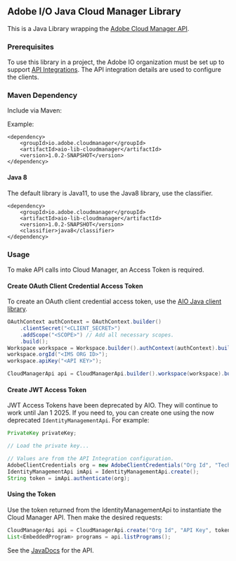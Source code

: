 ## Adobe I/O Java Cloud Manager Library

This is a Java Library wrapping the [Adobe Cloud Manager API](https://www.adobe.io/apis/experiencecloud/cloud-manager/docs.html).


### Prerequisites

To use this library in a project, the Adobe IO organization must be set up to support [API Integrations](https://www.adobe.io/apis/experiencecloud/cloud-manager/docs.html#!AdobeDocs/cloudmanager-api-docs/master/create-api-integration.md). The API integration details are used to configure the clients.

### Maven Dependency

Include via Maven:

Example:
```
<dependency>
    <groupId>io.adobe.cloudmanager</groupId>
    <artifactId>aio-lib-cloudmanager</artifactId>
    <version>1.0.2-SNAPSHOT</version>
</dependency>
```

#### Java 8

The default library is Java11, to use the Java8 library, use the classifier.
```
<dependency>
    <groupId>io.adobe.cloudmanager</groupId>
    <artifactId>aio-lib-cloudmanager</artifactId>
    <version>1.0.2-SNAPSHOT</version>
    <classifier>java8</classifier>
</dependency>
```

### Usage

To make API calls into Cloud Manager, an Access Token is required. 

#### Create OAuth Client Credential Access Token

To create an OAuth client credential access token, use the [AIO Java client library](https://opensource.adobe.com/aio-lib-java).

```java
OAuthContext authContext = OAuthContext.builder()
    .clientSecret("<CLIENT_SECRET>")
    .addScope("<SCOPE>") // Add all necessary scopes.
    .build();
Workspace workspace = Workspace.builder().authContext(authContext).build();
workspace.orgId("<IMS ORG ID>");
workspace.apiKey("<API KEY>");

CloudManagerApi api = CloudManagerApi.builder().workspace(workspace).build();
```


#### Create JWT Access Token

JWT Access Tokens have been deprecated by AIO. They will continue to work until Jan 1 2025. If you need to, you can create one using the now deprecated `IdentityManagementApi`. For example:

```java
PrivateKey privateKey;

// Load the private key...

// Values are from the API Integration configuration.
AdobeClientCredentials org = new AdobeClientCredentials("Org Id", "Technical Account Id", "API Key", "Client Secret", privateKey);
IdentityManagementApi imApi = IdentityManagementApi.create();
String token = imApi.authenticate(org);
```

#### Using the Token
Use the token returned from the IdentityManagementApi to instantiate the Cloud Manager API. Then make the desired requests:

```java
CloudManagerApi api = CloudManagerApi.create("Org Id", "API Key", token);
List<EmbeddedProgram> programs = api.listPrograms();
```

See the [JavaDocs](https://opensource.adobe.com/aio-lib-java-cloudmanager/apidocs/) for the API.
